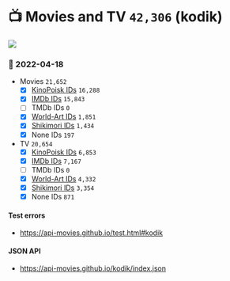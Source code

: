 # :tv: Movies and TV `42,306` (kodik)

<a href="https://API-Movies.github.io"><img src="https://API-Movies.github.io/banner.png?cache"></a>

### :date: 2022-04-18
- Movies `21,652`
  - [x] <a href="https://API-Movies.github.io/kodik/movie_kinopoisk_ids.json">KinoPoisk IDs</a> `16,288`
  - [x] <a href="https://API-Movies.github.io/kodik/movie_imdb_ids.json">IMDb IDs</a> `15,843`
  - [ ] TMDb IDs `0`
  - [x] <a href="https://API-Movies.github.io/kodik/movie_world_art_ids.json">World-Art IDs</a> `1,851`
  - [x] <a href="https://API-Movies.github.io/kodik/movie_shikimori_ids.json">Shikimori IDs</a> `1,434`
  - [x] None IDs `197`
- TV `20,654`
  - [x] <a href="https://API-Movies.github.io/kodik/tv_kinopoisk_ids.json">KinoPoisk IDs</a> `6,853`
  - [x] <a href="https://API-Movies.github.io/kodik/tv_imdb_ids.json">IMDb IDs</a> `7,167`
  - [ ] TMDb IDs `0`
  - [x] <a href="https://API-Movies.github.io/kodik/tv_world_art_ids.json">World-Art IDs</a> `4,332`
  - [x] <a href="https://API-Movies.github.io/kodik/tv_shikimori_ids.json">Shikimori IDs</a> `3,354`
  - [x] None IDs `871`
#### Test errors
- <a href='https://api-movies.github.io/test.html#kodik'>https://api-movies.github.io/test.html#kodik</a>
#### JSON API
- <a href='https://api-movies.github.io/kodik/index.json'>https://api-movies.github.io/kodik/index.json</a>
